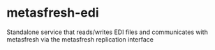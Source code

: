 # metasfresh-edi
Standalone service that reads/writes EDI files and communicates with metasfresh via the metasfresh replication interface
